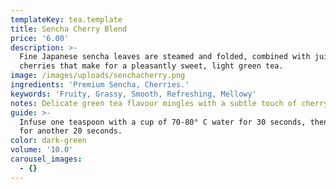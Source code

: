 ```yaml
---
templateKey: tea.template
title: Sencha Cherry Blend
price: '6.00'
description: >-
  Fine Japanese sencha leaves are steamed and folded, combined with juicy
  cherries that make for a pleasantly sweet, light green tea.
image: /images/uploads/senchacherry.png
ingredients: 'Premium Sencha, Cherries.'
keywords: 'Fruity, Grassy, Smooth, Refreshing, Mellowy'
notes: Delicate green tea flavour mingles with a subtle touch of cherry.
guide: >-
  Infuse one teaspoon with a cup of 70-80° C water for 30 seconds, then infuse
  for another 20 seconds.
color: dark-green
volume: '10.0'
carousel_images:
  - {}
---
```


